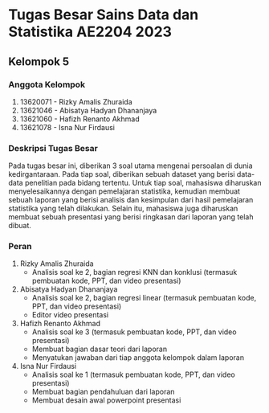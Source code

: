# Tugas Besar Sains Data dan Statistika AE2204 2023
## Kelompok 5
### Anggota Kelompok
1. 13620071 - Rizky Amalis Zhuraida
2. 13621046 - Abisatya Hadyan Dhananjaya
3. 13621060 - Hafizh Renanto Akhmad
4. 13621078 - Isna Nur Firdausi

### Deskripsi Tugas Besar
Pada tugas besar ini, diberikan 3 soal utama mengenai persoalan di dunia kedirgantaraan. Pada tiap soal, diberikan sebuah dataset yang berisi data-data penelitian pada bidang tertentu. Untuk tiap soal, mahasiswa diharuskan menyelesaikannya dengan pemelajaran statistika, kemudian membuat sebuah laporan yang berisi analisis dan kesimpulan dari hasil pemelajaran statistika yang telah dilakukan. Selain itu, mahasiswa juga diharuskan membuat sebuah presentasi yang berisi ringkasan dari laporan yang telah dibuat.

### Peran
1. Rizky Amalis Zhuraida
    - Analisis soal ke 2, bagian regresi KNN dan konklusi (termasuk pembuatan kode, PPT, dan video presentasi)
2. Abisatya Hadyan Dhananjaya
    - Analisis soal ke 2, bagian regresi linear (termasuk pembuatan kode, PPT, dan video presentasi)
    - Editor video presentasi
3. Hafizh Renanto Akhmad
    - Analisis soal ke 3 (termasuk pembuatan kode, PPT, dan video presentasi)
    - Membuat bagian dasar teori dari laporan
    - Menyatukan jawaban dari tiap anggota kelompok dalam laporan
4. Isna Nur Firdausi
    - Analisis soal ke 1 (termasuk pembuatan kode, PPT, dan video presentasi)
    - Membuat bagian pendahuluan dari laporan
    - Membuat desain awal powerpoint presentasi